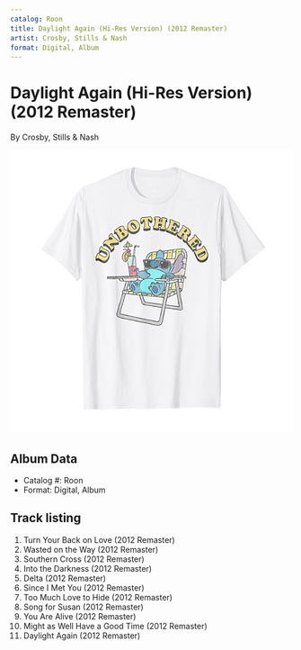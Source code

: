 ```yaml
---
catalog: Roon
title: Daylight Again (Hi-Res Version) (2012 Remaster)
artist: Crosby, Stills & Nash
format: Digital, Album
---
```


# Daylight Again (Hi-Res Version) (2012 Remaster)

By Crosby, Stills & Nash

![](../../assets/albumcovers/Crosby__Stills_and_Nash-Daylight_Again_Hi-Res_Version_2012_Remaster.png)

## Album Data

- Catalog #: Roon
- Format: Digital, Album


## Track listing


1. Turn Your Back on Love (2012 Remaster)
2. Wasted on the Way (2012 Remaster)
3. Southern Cross (2012 Remaster)
4. Into the Darkness (2012 Remaster)
5. Delta (2012 Remaster)
6. Since I Met You (2012 Remaster)
7. Too Much Love to Hide (2012 Remaster)
8. Song for Susan (2012 Remaster)
9. You Are Alive (2012 Remaster)
10. Might as Well Have a Good Time (2012 Remaster)
11. Daylight Again (2012 Remaster)


